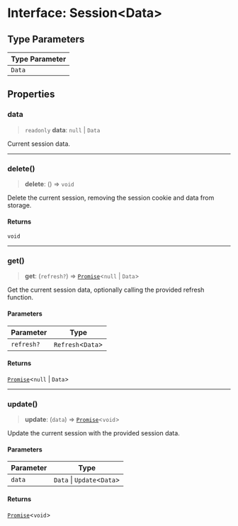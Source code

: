 # Interface: Session\<Data\>

## Type Parameters

| Type Parameter |
| ------ |
| `Data` |

## Properties

### data

> `readonly` **data**: `null` \| `Data`

Current session data.

***

### delete()

> **delete**: () => `void`

Delete the current session, removing the session cookie and data from storage.

#### Returns

`void`

***

### get()

> **get**: (`refresh?`) => [`Promise`](https://developer.mozilla.org/docs/Web/JavaScript/Reference/Global_Objects/Promise)\<`null` \| `Data`\>

Get the current session data, optionally calling the provided refresh function.

#### Parameters

| Parameter | Type |
| ------ | ------ |
| `refresh?` | `Refresh`\<`Data`\> |

#### Returns

[`Promise`](https://developer.mozilla.org/docs/Web/JavaScript/Reference/Global_Objects/Promise)\<`null` \| `Data`\>

***

### update()

> **update**: (`data`) => [`Promise`](https://developer.mozilla.org/docs/Web/JavaScript/Reference/Global_Objects/Promise)\<`void`\>

Update the current session with the provided session data.

#### Parameters

| Parameter | Type |
| ------ | ------ |
| `data` | `Data` \| `Update`\<`Data`\> |

#### Returns

[`Promise`](https://developer.mozilla.org/docs/Web/JavaScript/Reference/Global_Objects/Promise)\<`void`\>
